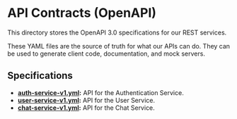 # API Contracts (OpenAPI)

This directory stores the OpenAPI 3.0 specifications for our REST services.

These YAML files are the source of truth for what our APIs can do. They can be used to generate client code, documentation, and mock servers.

## Specifications

- **[auth-service-v1.yml](./auth-service-v1.yml):** API for the Authentication Service.
- **[user-service-v1.yml](./user-service-v1.yml):** API for the User Service.
- **[chat-service-v1.yml](./chat-service-v1.yml):** API for the Chat Service.
